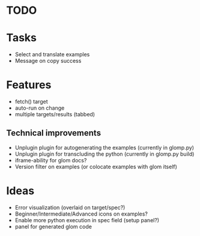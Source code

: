 # TODO

# Tasks

* Select and translate examples
* Message on copy success

# Features

* fetch() target
* auto-run on change
* multiple targets/results (tabbed)

## Technical improvements

* Unplugin plugin for autogenerating the examples (currently in glomp.py)
* Unplugin plugin for transcluding the python (currently in glomp.py build)
* iframe-ability for glom docs?
* Version filter on examples (or colocate examples with glom itself)

# Ideas

* Error visualization (overlaid on target/spec?)
* Beginner/Intermediate/Advanced icons on examples?
* Enable more python execution in spec field (setup panel?)
* panel for generated glom code

